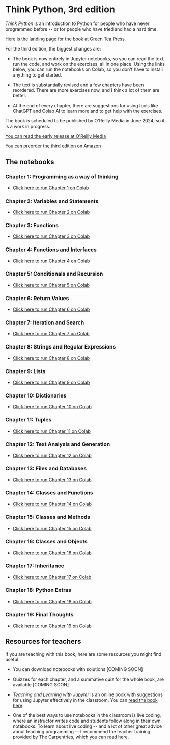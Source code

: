 # Think Python, 3rd edition

*Think Python* is an introduction to Python for people who have never programmed before -- or for people who have tried and had a hard time.

[Here is the landing page for the book at Green Tea Press](https://greenteapress.com/wp/think-python-3rd-edition/).

For the third edition, the biggest changes are:

* The book is now entirely in Jupyter notebooks, so you can read the text, run the code, and work on the exercises, all in one place. Using the links below, you can run the notebooks on Colab, so you don't have to install anything to get started.

* The text is substantially revised and a few chapters have been reordered. There are more exercises now, and I think a lot of them are better.

* At the end of every chapter, there are suggestions for using tools like ChatGPT and Colab AI to learn more and to get help with the exercises.

The book is scheduled to be published by O'Reilly Media in June 2024, so it is a work in progress.

[You can read the early release at O'Reilly Media](https://www.oreilly.com/library/view/think-python/9781098155421/)

[You can preorder the third edition on Amazon](https://www.amazon.com/_/dp/1098155432?smid=ATVPDKIKX0DER&_encoding=UTF8&tag=oreilly20-20&_encoding=UTF8&tag=greenteapre01-20&linkCode=ur2&linkId=e2a529f94920295d27ec8a06e757dc7c&camp=1789&creative=9325)


## The notebooks

### Chapter 1: Programming as a way of thinking

* [Click here to run Chapter 1 on Colab](https://colab.research.google.com/github/AllenDowney/ThinkPython/blob/v3/chapters/chap01.ipynb)


### Chapter 2: Variables and Statements

* [Click here to run Chapter 2 on Colab](https://colab.research.google.com/github/AllenDowney/ThinkPython/blob/v3/chapters/chap02.ipynb)


### Chapter 3: Functions

* [Click here to run Chapter 3 on Colab](https://colab.research.google.com/github/AllenDowney/ThinkPython/blob/v3/chapters/chap03.ipynb)


### Chapter 4: Functions and Interfaces

* [Click here to run Chapter 4 on Colab](https://colab.research.google.com/github/AllenDowney/ThinkPython/blob/v3/chapters/chap04.ipynb)


### Chapter 5: Conditionals and Recursion

* [Click here to run Chapter 5 on Colab](https://colab.research.google.com/github/AllenDowney/ThinkPython/blob/v3/chapters/chap05.ipynb)

### Chapter 6: Return Values

* [Click here to run Chapter 6 on Colab](https://colab.research.google.com/github/AllenDowney/ThinkPython/blob/v3/chapters/chap06.ipynb)

### Chapter 7: Iteration and Search

* [Click here to run Chapter 7 on Colab](https://colab.research.google.com/github/AllenDowney/ThinkPython/blob/v3/chapters/chap07.ipynb)

### Chapter 8: Strings and Regular Expressions

* [Click here to run Chapter 8 on Colab](https://colab.research.google.com/github/AllenDowney/ThinkPython/blob/v3/chapters/chap08.ipynb)

### Chapter 9: Lists

* [Click here to run Chapter 9 on Colab](https://colab.research.google.com/github/AllenDowney/ThinkPython/blob/v3/chapters/chap09.ipynb)

### Chapter 10: Dictionaries

* [Click here to run Chapter 10 on Colab](https://colab.research.google.com/github/AllenDowney/ThinkPython/blob/v3/chapters/chap10.ipynb)

### Chapter 11: Tuples

* [Click here to run Chapter 11 on Colab](https://colab.research.google.com/github/AllenDowney/ThinkPython/blob/v3/chapters/chap11.ipynb)

### Chapter 12: Text Analysis and Generation

* [Click here to run Chapter 12 on Colab](https://colab.research.google.com/github/AllenDowney/ThinkPython/blob/v3/chapters/chap12.ipynb)

### Chapter 13: Files and Databases

* [Click here to run Chapter 13 on Colab](https://colab.research.google.com/github/AllenDowney/ThinkPython/blob/v3/chapters/chap13.ipynb)

### Chapter 14: Classes and Functions

* [Click here to run Chapter 14 on Colab](https://colab.research.google.com/github/AllenDowney/ThinkPython/blob/v3/chapters/chap14.ipynb)

### Chapter 15: Classes and Methods

* [Click here to run Chapter 15 on Colab](https://colab.research.google.com/github/AllenDowney/ThinkPython/blob/v3/chapters/chap15.ipynb)

### Chapter 16: Classes and Objects

* [Click here to run Chapter 16 on Colab](https://colab.research.google.com/github/AllenDowney/ThinkPython/blob/v3/chapters/chap16.ipynb)

### Chapter 17: Inheritance

* [Click here to run Chapter 17 on Colab](https://colab.research.google.com/github/AllenDowney/ThinkPython/blob/v3/chapters/chap17.ipynb)

### Chapter 18: Python Extras

* [Click here to run Chapter 18 on Colab](https://colab.research.google.com/github/AllenDowney/ThinkPython/blob/v3/chapters/chap18.ipynb)

### Chapter 19: Final Thoughts

* [Click here to run Chapter 19 on Colab](https://colab.research.google.com/github/AllenDowney/ThinkPython/blob/v3/chapters/chap19.ipynb)


## Resources for teachers

If you are teaching with this book, here are some resources you might find useful.

* You can download notebooks with solutions [COMING SOON]

* Quizzes for each chapter, and a summative quiz for the whole book, are available [COMING SOON]

* *Teaching and Learning with Jupyter* is an online book with suggestions for using Jupyter effectively in the classroom. You can [read the book here](https://jupyter4edu.github.io/jupyter-edu-book).

* One of the best ways to use notebooks in the classroom is live coding, where an instructor writes code and students follow along in their own notebooks. To learn about live coding -- and a lot of other great advice about teaching programming -- I recommend the teacher training provided by The Carpentries, [which you can read here](https://carpentries.github.io/instructor-training).
